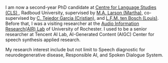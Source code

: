 I am now a second-year PhD candidate at [Centre for Language Studies (CLS) ](https://www.ru.nl/en/cls/), Radboud University, supervised by [M.A. Larson (Martha)](https://www.ru.nl/personen/larson-m), co-supervised by [C. Tejedor Garcia (Cristian)](https://www.ru.nl/en/people/tejedor-garcia-c), and [L.F.M. ten Bosch (Louis)](https://www.ru.nl/personen/bosch-l-ten). Before that, I was a visiting researcher at the [Audio Information Research(AIR) Lab](https://labsites.rochester.edu/air/) of University of Rochester. I used to be a senior researcher at Tencent AI Lab, AI-Generated Content (AIGC) Center for speech synthesis applied research.

My research interest include but not limit to Speech diagnostic for neurodegenerative disease, Responsible AI, and Spoken Dialogue System.
<br/>

<br/>

